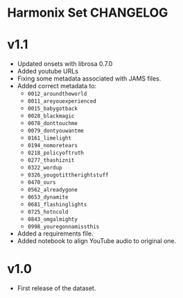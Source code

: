 Harmonix Set CHANGELOG
======================

v1.1
====

- Updated onsets with librosa 0.7.0
- Added youtube URLs
- Fixing some metadata associated with JAMS files.
- Added correct metadata to:
    - `0012_aroundtheworld`
    - `0011_areyouexperienced`
    - `0015_babygotback`
    - `0028_blackmagic`
    - `0078_donttouchme`
    - `0079_dontyouwantme`
    - `0161_limelight`
    - `0194_nomoretears`
    - `0218_policyoftruth`
    - `0277_thashiznit`
    - `0322_wordup`
    - `0326_yougotittherightstuff`
    - `0470_ours`
    - `0562_alreadygone`
    - `0653_dynamite`
    - `0681_flashinglights`
    - `0725_hotncold`
    - `0843_omgalmighty`
    - `0998_youregonnamissthis`
- Added a requirements file.
- Added notebook to align YouTube audio to original one.

v1.0
====

- First release of the dataset.
